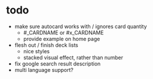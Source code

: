 # todo

- make sure autocard works with / ignores card quantity
  - #_CARDNAME or #x_CARDNAME
  - provide example on home page
- flesh out / finish deck lists
  - nice styles
  - stacked visual effect, rather than number
- fix google search result description
- multi language support?
